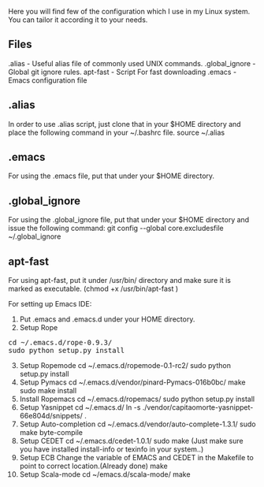 Here you will find few of the configuration which I use in my Linux system. You can tailor it according it to your needs.

Files
------

.alias - Useful alias file of commonly used UNIX commands.
.global_ignore - Global git ignore rules.
apt-fast - Script For fast downloading
.emacs - Emacs configuration file

.alias
-------
In order to use .alias script, just clone that in your $HOME directory and place the following command in your ~/.bashrc file.
    	 source ~/.alias

.emacs
-------
For using the .emacs file, put that under your $HOME directory.

.global_ignore
---------------
For using the .global_ignore file, put that under your $HOME directory and issue the following command:
    	  git config --global core.excludesfile ~/.global_ignore

apt-fast
---------
For using apt-fast, put it under /usr/bin/ directory and make sure it is marked as executable. (chmod +x /usr/bin/apt-fast )

For setting up Emacs IDE:

1. Put .emacs and .emacs.d under your HOME directory.
2. Setup Rope
<pre>
cd ~/.emacs.d/rope-0.9.3/
sudo python setup.py install
</pre>
3. Setup Ropemode
    	cd ~/.emacs.d/ropemode-0.1-rc2/
    	sudo python setup.py install
4. Setup Pymacs
    	cd ~/.emacs.d/vendor/pinard-Pymacs-016b0bc/
    	make
    	sudo make install
5. Install Ropemacs
    	cd ~/.emacs.d/ropemacs/
    	sudo python setup.py install
6. Setup Yasnippet
    	cd ~/.emacs.d/
    	ln -s ./vendor/capitaomorte-yasnippet-66e804d/snippets/ .
7. Setup Auto-completion
    	cd ~/.emacs.d/vendor/auto-complete-1.3.1/
    	sudo make byte-compile
8. Setup CEDET
    	cd ~/.emacs.d/cedet-1.0.1/
    	sudo make  (Just make sure you have installed install-info or texinfo in your system..)
9. Setup ECB
    	Change the variable of EMACS and CEDET in the Makefile to point to correct location.(Already done)
    	make
10. Setup Scala-mode
    	cd ~/emacs.d/scala-mode/
    	make


